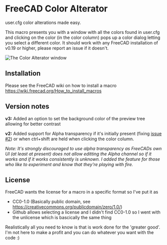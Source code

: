 # FreeCAD Color Alterator
user.cfg color alterations made easy.

This macro presents you with a window with all the colors found in user.cfg and clicking on the color (in the color column) pops up a color dialog letting you select a different color. 
It should work with any FreeCAD installation of v0.19 or higher, please report an issue if it doesn't.

![The Color Alterator window](https://i.imgur.com/F9R1ByP.png)

## Installation
Please see the FreeCAD wiki on how to install a macro
https://wiki.freecad.org/How_to_install_macros

## Version notes
**v3:**
Added an option to set the background color of the preview tree allowing for better contrast

**v2:**
Added support for Alpha transparency if it's initially present (fixing [issue #2](https://github.com/Axeia/FreeCAD-Color-Alterator/issues/2)) or when ctrl+shift are held when clicking the color column.

*Note: It's strongly discouraged to use alpha transparency as FreeCADs own UI (at least at present) does not allow editting the Alpha channel so if it works and if it works consistently is unknown. I added the feature for those who like to experiment and know that they're playing with fire.*

## License
FreeCAD wants the license for a macro in a specific format so I've put it as 
* CC0-1.0 (Basically public domain, see https://creativecommons.org/publicdomain/zero/1.0/)
* Github allows selecting a license and I didn't find CC0-1.0 so I went with the unlicense which is bascically the same thing

Realistically  all you need to know is that is work done for the 'greater good'. I'm not here to make a profit and you can do whatever you want with the code :)

